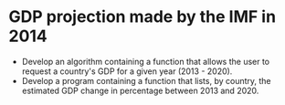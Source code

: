 # GDP projection made by the IMF in 2014
- Develop an algorithm containing a function that allows the user to request a country's GDP for a given year (2013 - 2020).
- Develop a program containing a function that lists, by country, the estimated GDP change in percentage between 2013 and 2020.

